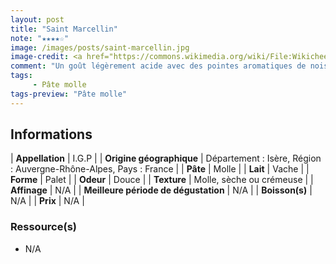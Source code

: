```yaml
---
layout: post
title: "Saint Marcellin"
note: "★★★★☆"
image: /images/posts/saint-marcellin.jpg
image-credit: <a href="https://commons.wikimedia.org/wiki/File:Wikicheese_-_Saint-marcellin_-_20150417_-_010.jpg">Thesupermat</a>, <a href="https://creativecommons.org/licenses/by-sa/4.0">CC BY-SA 4.0</a>, via Wikimedia Commons
comment: "Un goût légèrement acide avec des pointes aromatiques de noisette, c'est très bon et crémeux !"
tags:
     - Pâte molle
tags-preview: "Pâte molle"
---
```


## Informations

| **Appellation** | I.G.P |
| **Origine géographique** | Département : Isère, Région : Auvergne-Rhône-Alpes, Pays : France   |
| **Pâte** | Molle |
| **Lait** | Vache |
| **Forme** | Palet |
| **Odeur** | Douce |
| **Texture** | Molle, sèche ou crémeuse |
| **Affinage** | N/A |
| **Meilleure période de dégustation** | N/A |
| **Boisson(s)** | N/A |
| **Prix** | N/A |

### Ressource(s)
* N/A